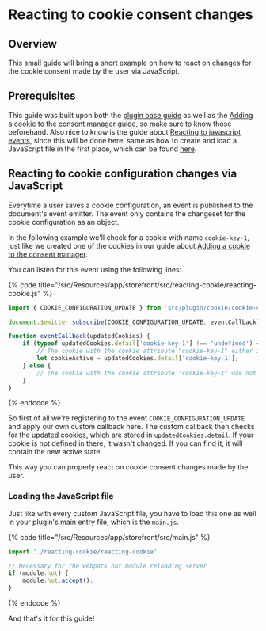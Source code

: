 # Reacting to cookie consent changes

## Overview

This small guide will bring a short example on how to react on changes for the cookie consent made by the user via JavaScript.

## Prerequisites

This guide was built upon both the [plugin base guide](plugin-base-guide.md) as well as the [Adding a cookie to the consent manager guide](add-cookie-to-manager.md), so make sure to know those beforehand. Also nice to know is the guide about [Reacting to javascript events](reacting-to-javascript-events.md), since this will be done here, same as how to create and load a JavaScript file in the first place, which can be found [here](add-custom-javascript.md).

## Reacting to cookie configuration changes via JavaScript

Everytime a user saves a cookie configuration, an event is published to the document's event emitter. The event only contains the changeset for the cookie configuration as an object.

In the following example we'll check for a cookie with name `cookie-key-1`, just like we created one of the cookies in our guide about [Adding a cookie to the consent manager](add-cookie-to-manager.md).

You can listen for this event using the following lines:

{% code title="<plugin root>/src/Resources/app/storefront/src/reacting-cookie/reacting-cookie.js" %}
```javascript
import { COOKIE_CONFIGURATION_UPDATE } from 'src/plugin/cookie/cookie-configuration.plugin';

document.$emitter.subscribe(COOKIE_CONFIGURATION_UPDATE, eventCallback);

function eventCallback(updatedCookies) {
    if (typeof updatedCookies.detail['cookie-key-1'] !== 'undefined') {
        // The cookie with the cookie attribute "cookie-key-1" either is set active or from active to inactive
        let cookieActive = updatedCookies.detail['cookie-key-1'];
    } else {
        // The cookie with the cookie attribute "cookie-key-1" was not updated
    }
}
```
{% endcode %}

So first of all we're registering to the event `COOKIE_CONFIGURATION_UPDATE` and apply our own custom callback here. The custom callback then checks for the updated cookies, which are stored in `updatedCookies.detail`. If your cookie is not defined in there, it wasn't changed. If you can find it, it will contain the new active state.

This way you can properly react on cookie consent changes made by the user.

### Loading the JavaScript file

Just like with every custom JavaScript file, you have to load this one as well in your plugin's main entry file, which is the `main.js`.

{% code title="<plugin root>/src/Resources/app/storefront/src/main.js" %}
```javascript
import './reacting-cookie/reacting-cookie'

// Necessary for the webpack hot module reloading server
if (module.hot) {
    module.hot.accept();
}
```
{% endcode %}

And that's it for this guide!

